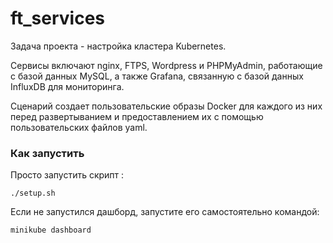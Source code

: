 # ft_services

Задача проекта - настройка кластера Kubernetes.

Сервисы включают nginx, FTPS, Wordpress и PHPMyAdmin, работающие с базой данных MySQL, а также Grafana, связанную с базой данных InfluxDB для мониторинга.

Сценарий создает пользовательские образы Docker для каждого из них перед развертыванием и предоставлением их с помощью пользовательских файлов yaml.

### Как запустить

Просто запустить скрипт :

```
./setup.sh
```
Если не запустился дашборд, запустите его самостоятельно командой:
```
minikube dashboard
```
